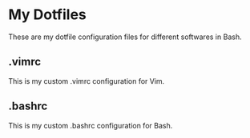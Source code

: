 # My Dotfiles
These are my dotfile configuration files for different softwares in Bash.
## .vimrc
This is my custom .vimrc configuration for Vim.
## .bashrc
This is my custom .bashrc configuration for Bash.
